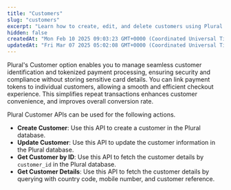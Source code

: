 ```yaml
---
title: "Customers"
slug: "customers"
excerpt: "Learn how to create, edit, and delete customers using Plural Customer APIs."
hidden: false
createdAt: "Mon Feb 10 2025 09:03:23 GMT+0000 (Coordinated Universal Time)"
updatedAt: "Fri Mar 07 2025 05:02:08 GMT+0000 (Coordinated Universal Time)"
---
```

Plural's Customer option enables you to manage seamless customer identification and tokenized payment processing, ensuring security and compliance without storing sensitive card details. You can link payment tokens to individual customers, allowing a smooth and efficient checkout experience. This simplifies repeat transactions enhances customer convenience, and improves overall conversion rate.

Plural Customer APIs can be used for the following actions.

- **Create Customer**: Use this API to create a customer in the Plural database.
- **Update Customer**: Use this API to update the customer information in the Plural database.
- **Get Customer by ID**: Use this API to fetch the customer details by `customer_id` in the Plural database.
- **Get Customer Details**: Use this API to fetch the customer details by querying with country code, mobile number, and customer reference.
